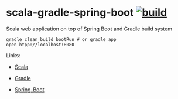 scala-gradle-spring-boot [![build](https://travis-ci.org/daggerok/scala-gradle-spring-boot.svg?branch=master)](https://travis-ci.org/daggerok/scala-gradle-spring-boot)
========================

Scala web application on top of Spring Boot and Gradle build system

```shell
gradle clean build bootRun # or gradle app
open htpp://localhost:8080
```

Links:

- [Scala](http://www.scala-lang.org/)

- [Gradle](http://gradle.org/)

- [Spring-Boot](http://projects.spring.io/spring-boot/)

